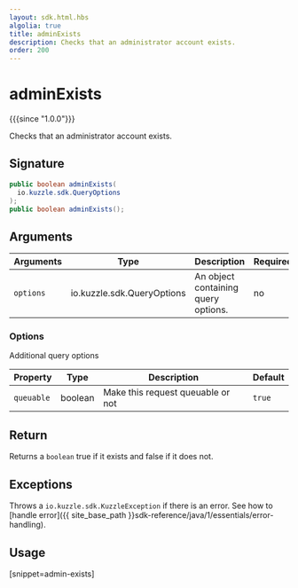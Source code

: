 ```yaml
---
layout: sdk.html.hbs
algolia: true
title: adminExists
description: Checks that an administrator account exists.
order: 200
---
```


# adminExists

{{{since "1.0.0"}}}

Checks that an administrator account exists.

## Signature

```java
public boolean adminExists(
  io.kuzzle.sdk.QueryOptions
);
public boolean adminExists();
```

## Arguments

| Arguments | Type   | Description                         | Required |
| --------- | ------ | ----------------------------------- | -------- |
| `options` | io.kuzzle.sdk.QueryOptions | An object containing query options. | no       |

### **Options**

Additional query options

| Property   | Type    | Description                       | Default |
| ---------- | ------- | --------------------------------- | ------- |
| `queuable` | boolean | Make this request queuable or not | `true`  |


## Return

Returns a `boolean` true if it exists and false if it does not.

## Exceptions

Throws a `io.kuzzle.sdk.KuzzleException` if there is an error. See how to [handle error]({{ site_base_path }}sdk-reference/java/1/essentials/error-handling).

## Usage

[snippet=admin-exists]
